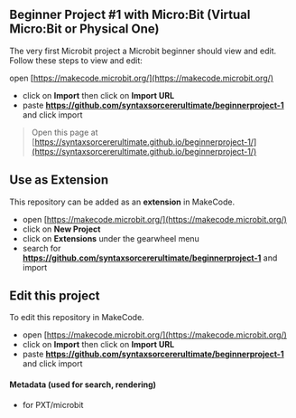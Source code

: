 ## Beginner Project #1 with Micro:Bit (Virtual Micro:Bit or Physical One)

The very first Microbit project a Microbit beginner should view and edit. Follow these steps to view and edit:

open [https://makecode.microbit.org/](https://makecode.microbit.org/)
* click on **Import** then click on **Import URL**
* paste **https://github.com/syntaxsorcererultimate/beginnerproject-1** and click import

>
> Open this page at [https://syntaxsorcererultimate.github.io/beginnerproject-1/](https://syntaxsorcererultimate.github.io/beginnerproject-1/)

## Use as Extension

This repository can be added as an **extension** in MakeCode.

* open [https://makecode.microbit.org/](https://makecode.microbit.org/)
* click on **New Project**
* click on **Extensions** under the gearwheel menu
* search for **https://github.com/syntaxsorcererultimate/beginnerproject-1** and import

## Edit this project

To edit this repository in MakeCode.

* open [https://makecode.microbit.org/](https://makecode.microbit.org/)
* click on **Import** then click on **Import URL**
* paste **https://github.com/syntaxsorcererultimate/beginnerproject-1** and click import

#### Metadata (used for search, rendering)

* for PXT/microbit
<script src="https://makecode.com/gh-pages-embed.js"></script><script>makeCodeRender("{{ site.makecode.home_url }}", "{{ site.github.owner_name }}/{{ site.github.repository_name }}");</script>
